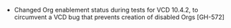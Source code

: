 * Changed Org enablement status during tests for VCD 10.4.2, to circumvent a VCD bug that prevents creation of disabled Orgs [GH-572]
